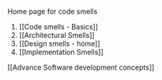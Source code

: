 Home page for code smells

1. [[Code smells - Basics]]
2. [[Architectural Smells]]
3. [[Design smells - home]]
4. [[Implementation Smells]]

[[Advance Software development concepts]]
